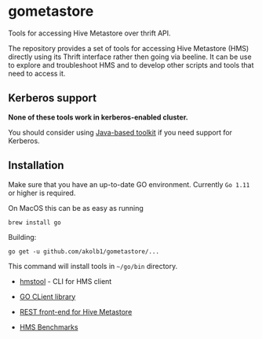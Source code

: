 # gometastore

Tools for accessing Hive Metastore over thrift API.

The repository provides a set of tools for accessing Hive Metastore (HMS) directly using
its Thrift interface rather then going via beeline. It can be use to explore and troubleshoot
HMS and to develop other scripts and tools that need to access it.

## Kerberos support

**None of these tools work in kerberos-enabled cluster.**

You should consider using [Java-based toolkit](https://github.com/akolb1/hclient)
 if you need support for Kerberos.

## Installation

Make sure that you have an up-to-date GO environment. Currently `Go 1.11` or higher is required.

On MacOS this can be as easy as running

    brew install go

Building:

    go get -u github.com/akolb1/gometastore/...
    
This command will install tools in `~/go/bin` directory.

* [hmstool][] - CLI for HMS client

[hmstool]: https://github.com/akolb1/gometastore/tree/master/hmstool

* [GO CLient library][]

[GO CLient library]: https://github.com/akolb1/gometastore/tree/master/hmsclient

* [REST front-end for Hive Metastore][]

[REST front-end for Hive Metastore]: https://github.com/akolb1/gometastore/tree/master/hmsweb

* [HMS Benchmarks][]

[HMS Benchmarks]: https://github.com/akolb1/gometastore/tree/master/hmsbench

 
